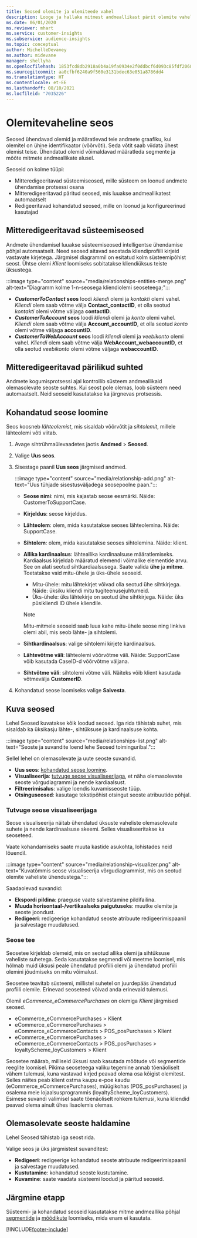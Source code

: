 ```yaml
---
title: Seosed olemite ja olemiteede vahel
description: Looge ja hallake mitmest andmeallikast pärit olemite vahelisi seoseid.
ms.date: 06/01/2020
ms.reviewer: mhart
ms.service: customer-insights
ms.subservice: audience-insights
ms.topic: conceptual
author: MichelleDevaney
ms.author: midevane
manager: shellyha
ms.openlocfilehash: 1853fcd8db2918a0b4a19fa0934e2f0ddbcf6d093c85fdf2068a13f954035dec
ms.sourcegitcommit: aa0cfbf6240a9f560e3131bdec63e051a8786dd4
ms.translationtype: HT
ms.contentlocale: et-EE
ms.lasthandoff: 08/10/2021
ms.locfileid: "7035226"
---
```

# <a name="relationships-between-entities"></a>Olemitevaheline seos

Seosed ühendavad olemid ja määratlevad teie andmete graafiku, kui olemitel on ühine identifikaator (võõrvõti). Seda võtit saab viidata ühest olemist teise. Ühendatud olemid võimaldavad määratleda segmente ja mõõte mitmete andmeallikate alusel.

Seoseid on kolme tüüpi: 
- Mitteredigeeritavad süsteemiseosed, mille süsteem on loonud andmete ühendamise protsessi osana
- Mitteredigeeritavad päritud seosed, mis luuakse andmeallikatest automaatselt 
- Redigeeritavad kohandatud seosed, mille on loonud ja konfigureerinud kasutajad

## <a name="non-editable-system-relationships"></a>Mitteredigeeritavad süsteemiseosed

Andmete ühendamisel luuakse süsteemiseosed intelligentse ühendamise põhjal automaatselt. Need seosed aitavad seostada kliendiprofiili kirjeid vastavate kirjetega. Järgmisel diagrammil on esitatud kolm süsteemipõhist seost. Ühtse olemi *Klient* loomiseks sobitatakse kliendiüksus teiste üksustega.

:::image type="content" source="media/relationships-entities-merge.png" alt-text="Diagramm kolme 1-n-seosega kliendiolemi seoseteega;":::

- ***CustomerToContact* seos** loodi *kliendi* olemi ja *kontakti* olemi vahel. *Kliendi* olem saab võtme välja **Contact_contactID**, et olla seotud *kontakti* olemi võtme väljaga **contactID**.
- ***CustomerToAccount* seos** loodi *kliendi* olemi ja *konto* olemi vahel. *Kliendi* olem saab võtme välja **Account_accountID**, et olla seotud *konto* olemi võtme väljaga **accountID**.
- ***CustomerToWebAccount* seos** loodi *kliendi* olemi ja *veebikonto* olemi vahel. *Kliendi* olem saab võtme välja **WebAccount_webaccountID**, et olla seotud *veebikonto* olemi võtme väljaga **webaccountID**.

## <a name="non-editable-inherited-relationships"></a>Mitteredigeeritavad pärilikud suhted

Andmete kogumisprotsessi ajal kontrollib süsteem andmeallikaid olemasolevate seoste suhtes. Kui seost pole olemas, loob süsteem need automaatselt. Neid seoseid kasutatakse ka järgnevas protsessis.

## <a name="create-a-custom-relationship"></a>Kohandatud seose loomine

Seos koosneb *lähteolemist*, mis sisaldab võõrvõtit ja *sihtolemit*, millele lähteolemi võti viitab. 

1. Avage sihtrühmaülevaadetes jaotis **Andmed** > **Seosed**.

2. Valige **Uus seos**.

3. Sisestage paanil **Uus seos** järgmised andmed.

   :::image type="content" source="media/relationship-add.png" alt-text="Uus tühjade sisestusväljadega seosepoolne paan.":::

   - **Seose nimi**: nimi, mis kajastab seose eesmärki. Näide: CustomerToSupportCase.
   - **Kirjeldus**: seose kirjeldus.
   - **Lähteolem**: olem, mida kasutatakse seoses lähteolemina. Näide: SupportCase.
   - **Sihtolem**: olem, mida kasutatakse seoses sihtolemina. Näide: klient.
   - **Allika kardinaalsus**: lähteallika kardinaalsuse määratlemiseks. Kardiaalsus kirjeldab määratud elemendi võimalike elementide arvu. See on alati seotud sihtkardiaalsusega. Saate valida **ühe** ja **mitme**. Toetatakse vaid mitu-ühele ja üks-ühele seoseid.  
     - Mitu-ühele: mitu lähtekirjet võivad olla seotud ühe sihtkirjega. Näide: üksiku kliendi mitu tugiteenusejuhtumeid.
     - Üks-ühele: üks lähtekirje on seotud ühe sihtkirjega. Näide: üks püsikliendi ID ühele kliendile.

     > [!NOTE]
     > Mitu-mitmele seoseid saab luua kahe mitu-ühele seose ning linkiva olemi abil, mis seob lähte- ja sihtolemi.

   - **Sihtkardinaalsus**: valige sihtolemi kirjete kardinaalsus. 
   - **Lähtevõtme väli**: lähteolemi võõrvõtme väli. Näide: SupportCase võib kasutada CaseID-d võõrvõtme väljana.
   - **Sihtvõtme väli**: sihtolemi võtme väli. Näiteks võib klient kasutada võtmevälja **CustomerID**.

4. Kohandatud seose loomiseks valige **Salvesta**.

## <a name="view-relationships"></a>Kuva seosed

Lehel Seosed kuvatakse kõik loodud seosed. Iga rida tähistab suhet, mis sisaldab ka üksikasju lähte-, sihtüksuse ja kardinaalsuse kohta. 

:::image type="content" source="media/relationships-list.png" alt-text="Seoste ja suvandite loend lehe Seosed toiminguribal.":::

Sellel lehel on olemasolevate ja uute seoste suvandid. 
- **Uus seos**: [kohandatud seose loomine](#create-a-custom-relationship).
- **Visualiseerija**: [tutvuge seose visualiseerijaga](#explore-the-relationship-visualizer), et näha olemasolevate seoste võrgudiagrammi ja nende kardiaalsust.
- **Filtreerimisalus**: valige loendis kuvamisseoste tüüp.
- **Otsinguseosed**: kasutage tekstipõhist otsingut seoste atribuutide põhjal.

### <a name="explore-the-relationship-visualizer"></a>Tutvuge seose visualiseerijaga

Seose visualiseerija näitab ühendatud üksuste vaheliste olemasolevate suhete ja nende kardinaalsuse skeemi. Selles visualiseeritakse ka seoseteed.

Vaate kohandamiseks saate muuta kastide asukohta, lohistades neid lõuendil.

:::image type="content" source="media/relationship-visualizer.png" alt-text="Kuvatõmmis seose visualiseerija võrgudiagrammist, mis on seotud olemite vaheliste ühendustega.":::

Saadaolevad suvandid: 
- **Ekspordi pildina**: praeguse vaate salvestamine pildifailina.
- **Muuda horisontaal-/vertikaalseks paigutuseks**: muutke olemite ja seoste joondust.
- **Redigeeri**: redigeerige kohandatud seoste atribuute redigeerimispaanil ja salvestage muudatused.

### <a name="relationship-path"></a>Seose tee

Seosetee kirjeldab olemeid, mis on seotud allika olemi ja sihtüksuse vaheliste suhetega. Seda kasutatakse segmendi või meetme loomisel, mis hõlmab muid üksusi peale ühendatud profiili olemi ja ühendatud profiili olemini jõudmiseks on mitu võimalust.

Seosetee teavitab süsteemi, millistel suhetel on juurdepääs ühendatud profiili olemile. Erinevad seoseteed võivad anda erinevaid tulemusi.

Olemil *eCommerce_eCommercePurchases* on olemiga *Klient* järgmised seosed.

- eCommerce_eCommercePurchases > Klient
- eCommerce_eCommercePurchases > eCommerce_eCommerceContacts > POS_posPurchases > Klient
- eCommerce_eCommercePurchases > eCommerce_eCommerceContacts > POS_posPurchases > loyaltyScheme_loyCustomers > Klient 

Seosetee määrab, milliseid üksusi saab kasutada mõõtude või segmentide reeglite loomisel. Pikima seoseteega valiku tegemine annab tõenäoliselt vähem tulemusi, kuna vastavad kirjed peavad olema osa kõigist olemitest. Selles näites peab klient ostma kaupu e-poe kaudu (eCommerce_eCommercePurchases), müügikohas (POS_posPurchases) ja osalema meie lojaalsusprogrammis (loyaltyScheme_loyCustomers). Esimese suvandi valimisel saate tõenäoliselt rohkem tulemusi, kuna kliendid peavad olema ainult ühes lisaolemis olemas.

## <a name="manage-existing-relationships"></a>Olemasolevate seoste haldamine 

Lehel Seosed tähistab iga seost rida. 

Valige seos ja üks järgmistest suvanditest: 
 
- **Redigeeri**: redigeerige kohandatud seoste atribuute redigeerimispaanil ja salvestage muudatused.
- **Kustutamine**: kohandatud seoste kustutamine.
- **Kuvamine**: saate vaadata süsteemi loodud ja päritud seoseid. 

## <a name="next-step"></a>Järgmine etapp

Süsteemi- ja kohandatud seoseid kasutatakse mitme andmeallika põhjal [segmentide](segments.md) ja [mõõdikute](measures.md) loomiseks, mida enam ei kasutata.

[!INCLUDE[footer-include](../includes/footer-banner.md)]
